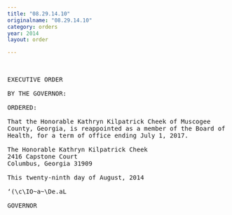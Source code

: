 ```yaml
---
title: "08.29.14.10"
originalname: "08.29.14.10"
category: orders
year: 2014
layout: order

---
```

<pre>
 

EXECUTIVE ORDER

BY THE GOVERNOR:

ORDERED:

That the Honorable Kathryn Kilpatrick Cheek of Muscogee
County, Georgia, is reappointed as a member of the Board of Public
Health, for a term of office ending July 1, 2017.

The Honorable Kathryn Kilpatrick Cheek
2416 Capstone Court
Columbus, Georgia 31909

This twenty-ninth day of August, 2014

‘(\c\IO~a~\De.aL

GOVERNOR

</pre>
